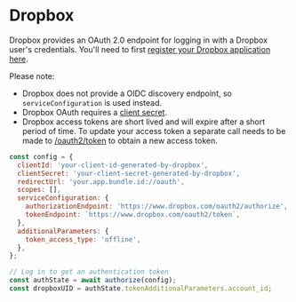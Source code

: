 # Dropbox

Dropbox provides an OAuth 2.0 endpoint for logging in with a Dropbox user's credentials. You'll need to first [register your Dropbox application here](https://www.dropbox.com/developers/apps/create).

Please note:

- Dropbox does not provide a OIDC discovery endpoint, so `serviceConfiguration` is used instead.
- Dropbox OAuth requires a [client secret](/docs/client-secrets).
- Dropbox access tokens are short lived and will expire after a short period of time. To update your access token a separate call needs to be made to [/oauth2/token](https://www.dropbox.com/developers/documentation/http/documentation#oauth2-token) to obtain a new access token.

```js
const config = {
  clientId: 'your-client-id-generated-by-dropbox',
  clientSecret: 'your-client-secret-generated-by-dropbox',
  redirectUrl: 'your.app.bundle.id://oauth',
  scopes: [],
  serviceConfiguration: {
    authorizationEndpoint: 'https://www.dropbox.com/oauth2/authorize',
    tokenEndpoint: `https://www.dropbox.com/oauth2/token`,
  },
  additionalParameters: {
    token_access_type: 'offline',
  },
};

// Log in to get an authentication token
const authState = await authorize(config);
const dropboxUID = authState.tokenAdditionalParameters.account_id;
```
